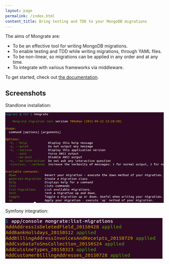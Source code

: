 ```yaml
---
layout: page
permalink: /index.html
content_title: Bring testing and TDD to your MongoDB migrations
---
```


The aims of Mongrate are:

* To be an effective tool for writing MongoDB migrations.
* To enable testing and TDD while writing migrations, through YAML files.
* To be non-linear, so migrations can be applied in any order and at any time.
* To integrate with various frameworks via middleware.

To get started, check out [the documentation](docs).

Screenshots
-----------

Standlone installation:

<img src="/assets/screenshots/standalone.png" />

Symfony integration:

<img src="/assets/screenshots/symfony.png" />
